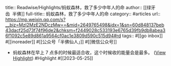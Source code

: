 title:: Readwise/Highlights/蚂蚁森林，救了多少中年人的命
author:: [[绿牙齿  半佛]]
full-title:: 蚂蚁森林，救了多少中年人的命
category:: #articles
url:: https://mp.weixin.qq.com/s?__biz=MzI2MzE2NDczMw==&mid=2649765498&idx=1&sn=60d848137beb43dacf25d73f74f96de2&chksm=f2449028c533193e6765d39fb9db8abea36f1092c5e89d861a9564cf0ac1e3809d590c515d94#rd
tags:: #[[go inbox]] #[[inoreader]] #[[公众号「半佛仙人」]] #[[微信公众号]]

- 蚂蚁森林在早上 7 点多的时候最适合收，这个时候收的能量会是最多。 ([View Highlight](https://read.readwise.io/read/01h18m6ydp7ad8s2z1eh5fn21t)) #Highlight #[[2023-05-25]]